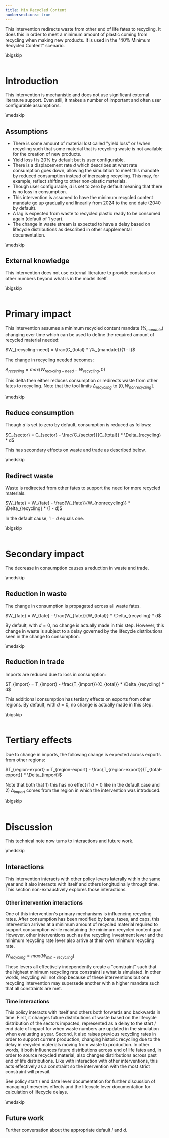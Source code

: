```yaml
---
title: Min Recycled Content
numbersections: true
---
```

This intervention redirects waste from other end of life fates to recycling. It does this in order to meet a minimum amount of plastic coming from recycling when making new products. It is used in the "40% Minimum Recycled Content" scenario.

\bigskip
<br>
<br>

# Introduction
This intervention is mechanistic and does not use significant external literature support. Even still, it makes a number of important and often user configurable assumptions.

\medskip
<br>

## Assumptions

- There is some amount of material lost called "yield loss" or $l$ when recycling such that some material that is recycling waste is not available for the creation of new products.
- Yield loss $l$ is 20% by default but is user configurable.
- There is a displacement rate $d$ which describes at what rate consumption goes down, allowing the simulation to meet this mandate by reduced consumption instead of increasing recycling. This may, for example, reflect shifting to other non-plastic materials.
- Though user configurable, $d$ is set to zero by default meaning that there is no loss in consumption.
- This intervention is assumed to have the minimum recycled content mandate go up gradually and linearlly from 2024 to the end date (2040 by default).
- A lag is expected from waste to recycled plastic ready to be consumed again (default of 1 year).
- The change in waste stream is expected to have a delay based on lifecycle distributions as described in other supplemental documentation.

\medskip
<br>

## External knowledge
This intervention does not use external literature to provide constants or other numbers beyond what is in the model itself.

\bigskip
<br>
<br>

# Primary impact
This intervention assumes a minimum recycled content mandate ($\%_{mandate}$) changing over time which can be used to define the required amount of recycled material needed:

$W_{recycling-need} = \frac{C_{total} * \%_{mandate}}{1 - l}$

The change in recycling needed becomes:

$\Delta_{recycling} = max(W_{recycling-need} - W_{recycling}, 0)$

This delta then either reduces consumption or redirects waste from other fates to recycling. Note that the tool limits $\Delta_{recycling}$ to $[0, W_{nonrecycling}]$.

\medskip
<br>

## Reduce consumption 
Though $d$ is set to zero by default, consumption is reduced as follows:

$C_{sector} = C_{sector} - \frac{C_{sector}}{C_{total}} * \Delta_{recycling} * d$

This has secondary effects on waste and trade as described below.

\medskip
<br>

## Redirect waste
Waste is redirected from other fates to support the need for more recycled materials.

$W_{fate} = W_{fate} - \frac{W_{fate}}{W_{nonrecycling}} * \Delta_{recycling} * (1 - d)$

In the default cause, $1 - d$ equals one.

\bigskip
<br>
<br>

# Secondary impact
The decrease in consumption causes a reduction in waste and trade.

\medskip
<br>

## Reduction in waste
The change in consumption is propagated across all waste fates.

$W_{fate} = W_{fate} - \frac{W_{fate}}{W_{total}} * \Delta_{recycling} * d$

By default, with $d = 0$, no change is actually made in this step. However, this change in waste is subject to a delay governed by the lifecycle distributions seen in the change to consumption.

\medskip
<br>

## Reduction in trade
Imports are reduced due to loss in consumption:

$T_{import} = T_{import} - \frac{T_{import}}{C_{total}} * \Delta_{recycling} * d$

This additional consumption has tertiary effects on exports from other regions. By default, with $d = 0$, no change is actually made in this step.

\bigskip
<br>
<br>

# Tertiary effects
Due to change in imports, the following change is expected across exports from other regions:

$T_{region-export} = T_{region-export} - \frac{T_{region-export}}{T_{total-export}} * \Delta_{import}$

Note that both that 1) this has no effect if $d = 0$ like in the default case and 2) $\Delta_{import}$ comes from the region in which the intervention was introduced.

\bigskip
<br>
<br>

# Discussion
This technical note now turns to interactions and future work.

\medskip
<br>

## Interactions
This intervention interacts with other policy levers laterally within the same year and it also interacts with itself and others longitudinally through time. This section non-exhaustively explores those interactions.

### Other intervention interactions
One of this intervention's primary mechanisms is influencing recycling rates. After consumption has been modified by bans, taxes, and caps, this intervention arrives at a minimum amount of recycled material required to support consumption while maintaining the minimum recycled content goal. However, other interventions such as the recycling investment lever and the minimum recycling rate lever also arrive at their own minimum recycling rate.

$W_{recycling} = max(W_{min-recycling})$

These levers all effectively independently create a "constraint" such that the highest minimum recycling rate constraint is what is simulated. In other words, recycling will not drop because of these interventions but one recycling intervention may supersede another with a higher mandate such that all constraints are met.

### Time interactions
This policy interacts with itself and others both forwards and backwards in time. First, it changes future distributions of waste based on the lifecycle distribution of the sectors impacted, represented as a delay to the start / end date of impact for when waste numbers are updated in the simulation when evaluating a year. Second, it also raises previous recycling rates in order to support current production, changing historic recycling due to the delay in recycled materials moving from waste to production. In other words, it both influences future distributions across end of life fates and, in order to source recycled material, also changes distirbutions across past end of life distributions. Like with interaction with other interventions, this acts effectively as a constraint so the intervention with the most strict constraint will prevail.

See policy start / end date lever documentation for further discussion of managing timeseries effects and the lifecycle lever documentation for calculation of lifecycle delays.

\medskip
<br>

## Future work
Further conversation about the appropriate default $l$ and $d$.